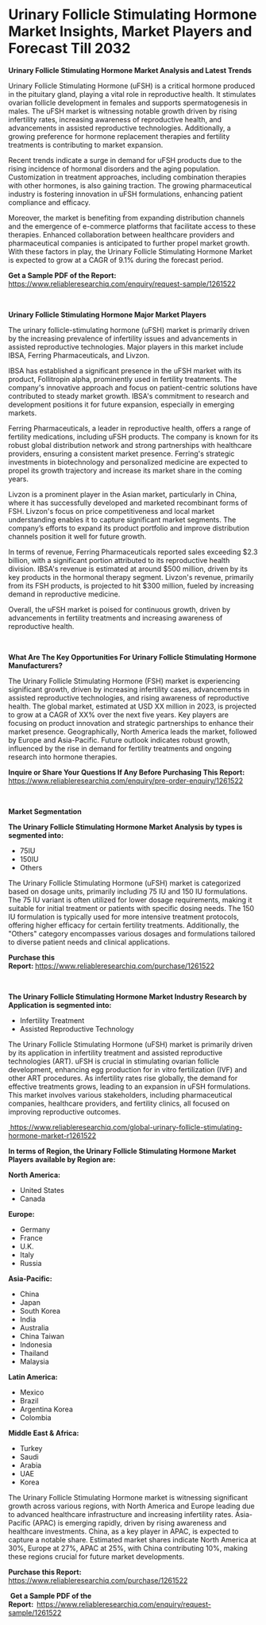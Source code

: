 <p><h1>Urinary Follicle Stimulating Hormone Market Insights, Market Players and Forecast Till 2032</h1></p><p><strong>Urinary Follicle Stimulating Hormone Market Analysis and Latest Trends</strong></p>
<p><p>Urinary Follicle Stimulating Hormone (uFSH) is a critical hormone produced in the pituitary gland, playing a vital role in reproductive health. It stimulates ovarian follicle development in females and supports spermatogenesis in males. The uFSH market is witnessing notable growth driven by rising infertility rates, increasing awareness of reproductive health, and advancements in assisted reproductive technologies. Additionally, a growing preference for hormone replacement therapies and fertility treatments is contributing to market expansion.</p><p>Recent trends indicate a surge in demand for uFSH products due to the rising incidence of hormonal disorders and the aging population. Customization in treatment approaches, including combination therapies with other hormones, is also gaining traction. The growing pharmaceutical industry is fostering innovation in uFSH formulations, enhancing patient compliance and efficacy.</p><p>Moreover, the market is benefiting from expanding distribution channels and the emergence of e-commerce platforms that facilitate access to these therapies. Enhanced collaboration between healthcare providers and pharmaceutical companies is anticipated to further propel market growth. With these factors in play, the Urinary Follicle Stimulating Hormone Market is expected to grow at a CAGR of 9.1% during the forecast period.</p></p>
<p><strong>Get a Sample PDF of the Report:&nbsp;</strong> <a href="https://www.reliableresearchiq.com/enquiry/request-sample/1261522?utm_campaign=3577&utm_medium=2&utm_source=Github&utm_content=ia&utm_term=19042025&utm_id=urinary-follicle-stimulating-hormone">https://www.reliableresearchiq.com/enquiry/request-sample/1261522</a></p>
<p>&nbsp;</p>
<p><strong>Urinary Follicle Stimulating Hormone Major Market Players</strong></p>
<p><p>The urinary follicle-stimulating hormone (uFSH) market is primarily driven by the increasing prevalence of infertility issues and advancements in assisted reproductive technologies. Major players in this market include IBSA, Ferring Pharmaceuticals, and Livzon. </p><p>IBSA has established a significant presence in the uFSH market with its product, Follitropin alpha, prominently used in fertility treatments. The company's innovative approach and focus on patient-centric solutions have contributed to steady market growth. IBSA's commitment to research and development positions it for future expansion, especially in emerging markets.</p><p>Ferring Pharmaceuticals, a leader in reproductive health, offers a range of fertility medications, including uFSH products. The company is known for its robust global distribution network and strong partnerships with healthcare providers, ensuring a consistent market presence. Ferring's strategic investments in biotechnology and personalized medicine are expected to propel its growth trajectory and increase its market share in the coming years.</p><p>Livzon is a prominent player in the Asian market, particularly in China, where it has successfully developed and marketed recombinant forms of FSH. Livzon's focus on price competitiveness and local market understanding enables it to capture significant market segments. The company’s efforts to expand its product portfolio and improve distribution channels position it well for future growth.</p><p>In terms of revenue, Ferring Pharmaceuticals reported sales exceeding $2.3 billion, with a significant portion attributed to its reproductive health division. IBSA's revenue is estimated at around $500 million, driven by its key products in the hormonal therapy segment. Livzon's revenue, primarily from its FSH products, is projected to hit $300 million, fueled by increasing demand in reproductive medicine.</p><p>Overall, the uFSH market is poised for continuous growth, driven by advancements in fertility treatments and increasing awareness of reproductive health.</p></p>
<p>&nbsp;</p>
<p><strong>What Are The Key Opportunities For Urinary Follicle Stimulating Hormone Manufacturers?</strong></p>
<p><p>The Urinary Follicle Stimulating Hormone (FSH) market is experiencing significant growth, driven by increasing infertility cases, advancements in assisted reproductive technologies, and rising awareness of reproductive health. The global market, estimated at USD XX million in 2023, is projected to grow at a CAGR of XX% over the next five years. Key players are focusing on product innovation and strategic partnerships to enhance their market presence. Geographically, North America leads the market, followed by Europe and Asia-Pacific. Future outlook indicates robust growth, influenced by the rise in demand for fertility treatments and ongoing research into hormone therapies.</p></p>
<p><strong>Inquire or Share Your Questions If Any Before Purchasing This Report:</strong> <a href="https://www.reliableresearchiq.com/enquiry/pre-order-enquiry/1261522?utm_campaign=3577&utm_medium=2&utm_source=Github&utm_content=ia&utm_term=19042025&utm_id=urinary-follicle-stimulating-hormone">https://www.reliableresearchiq.com/enquiry/pre-order-enquiry/1261522</a></p>
<p>&nbsp;</p>
<p><strong>Market Segmentation</strong></p>
<p><strong>The Urinary Follicle Stimulating Hormone Market Analysis by types is segmented into:</strong></p>
<p><ul><li>75IU</li><li>150IU</li><li>Others</li></ul></p>
<p><p>The Urinary Follicle Stimulating Hormone (uFSH) market is categorized based on dosage units, primarily including 75 IU and 150 IU formulations. The 75 IU variant is often utilized for lower dosage requirements, making it suitable for initial treatment or patients with specific dosing needs. The 150 IU formulation is typically used for more intensive treatment protocols, offering higher efficacy for certain fertility treatments. Additionally, the "Others" category encompasses various dosages and formulations tailored to diverse patient needs and clinical applications.</p></p>
<p><strong>Purchase this Report:&nbsp;</strong><a href="https://www.reliableresearchiq.com/purchase/1261522?utm_campaign=3577&utm_medium=2&utm_source=Github&utm_content=ia&utm_term=19042025&utm_id=urinary-follicle-stimulating-hormone">https://www.reliableresearchiq.com/purchase/1261522</a></p>
<p>&nbsp;</p>
<p><strong>The Urinary Follicle Stimulating Hormone Market Industry Research by Application is segmented into:</strong></p>
<p><ul><li>Infertility Treatment</li><li>Assisted Reproductive Technology</li></ul></p>
<p><p>The Urinary Follicle Stimulating Hormone (uFSH) market is primarily driven by its application in infertility treatment and assisted reproductive technologies (ART). uFSH is crucial in stimulating ovarian follicle development, enhancing egg production for in vitro fertilization (IVF) and other ART procedures. As infertility rates rise globally, the demand for effective treatments grows, leading to an expansion in uFSH formulations. This market involves various stakeholders, including pharmaceutical companies, healthcare providers, and fertility clinics, all focused on improving reproductive outcomes.</p></p>
<p><a href="https://www.reliableresearchiq.com/global-urinary-follicle-stimulating-hormone-market-r1261522?utm_campaign=3577&utm_medium=2&utm_source=Github&utm_content=ia&utm_term=19042025&utm_id=urinary-follicle-stimulating-hormone">&nbsp;https://www.reliableresearchiq.com/global-urinary-follicle-stimulating-hormone-market-r1261522</a></p>
<p><strong>In terms of Region, the Urinary Follicle Stimulating Hormone Market Players available by Region are:</strong></p>
<p>
    <p> <strong> North America: </strong>
        <ul>
            <li>United States</li>
            <li>Canada</li>
        </ul>
        </p> 
    <p> <strong> Europe: </strong>
        <ul>
            <li>Germany</li>
            <li>France</li>
            <li>U.K.</li>
            <li>Italy</li>
            <li>Russia</li>
        </ul>
        </p> 
    <p> <strong> Asia-Pacific: </strong>
        <ul>
            <li>China</li>
            <li>Japan</li>
            <li>South Korea</li>
            <li>India</li>
            <li>Australia</li>
            <li>China Taiwan</li>
            <li>Indonesia</li>
            <li>Thailand</li>
            <li>Malaysia</li>
        </ul>
        </p> 
    <p> <strong> Latin America: </strong>
        <ul>
            <li>Mexico</li>
            <li>Brazil</li>
            <li>Argentina Korea</li>
            <li>Colombia</li>
        </ul>
        </p> 
    <p> <strong> Middle East & Africa: </strong>
        <ul>
            <li>Turkey</li>
            <li>Saudi</li>
            <li>Arabia</li>
            <li>UAE</li>
            <li>Korea</li>
        </ul>
    </p>
    </p>
<p><p>The Urinary Follicle Stimulating Hormone market is witnessing significant growth across various regions, with North America and Europe leading due to advanced healthcare infrastructure and increasing infertility rates. Asia-Pacific (APAC) is emerging rapidly, driven by rising awareness and healthcare investments. China, as a key player in APAC, is expected to capture a notable share. Estimated market shares indicate North America at 30%, Europe at 27%, APAC at 25%, with China contributing 10%, making these regions crucial for future market developments.</p></p>
<p><strong>Purchase this Report: </strong><a href="https://www.reliableresearchiq.com/purchase/1261522?utm_campaign=3577&utm_medium=2&utm_source=Github&utm_content=ia&utm_term=19042025&utm_id=urinary-follicle-stimulating-hormone">https://www.reliableresearchiq.com/purchase/1261522</a></p>
<p>&nbsp;<strong>Get a Sample PDF of the Report:&nbsp;&nbsp;</strong><a href="https://www.reliableresearchiq.com/enquiry/request-sample/1261522?utm_campaign=3577&utm_medium=2&utm_source=Github&utm_content=ia&utm_term=19042025&utm_id=urinary-follicle-stimulating-hormone">https://www.reliableresearchiq.com/enquiry/request-sample/1261522</a></p>
<p><strong></strong></p>
<p><p></p><p></p><p></p></p>